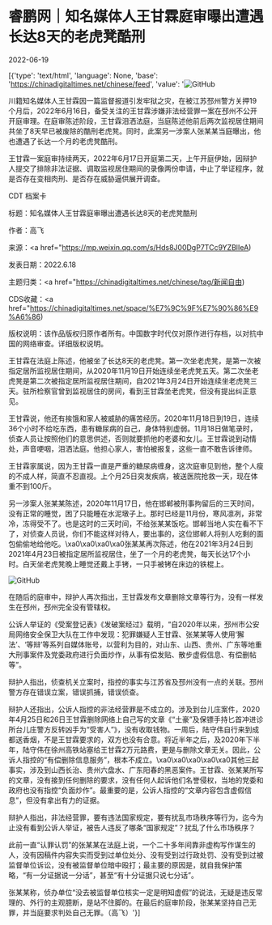 # 睿鹏网｜知名媒体人王甘霖庭审曝出遭遇长达8天的老虎凳酷刑

2022-06-19

[{'type': 'text/html', 'language': None, 'base': 'https://chinadigitaltimes.net/chinese/feed', 'value': '![GitHub](https://chinadigitaltimes.net/chinese/files/2022/06/post-683278-62ae558a79545.)

川籍知名媒体人王甘霖因一篇监督报道引发牢狱之灾，在被江苏邳州警方关押19个月后，2022年6月16日，备受关注的王甘霖涉嫌非法经营罪一案在邳州不公开开庭审理。在庭审陈述阶段，王甘霖泪洒法庭，当庭陈述他前后两次监视居住期间共坐了8天早已被废除的酷刑老虎凳。同时，此案另一涉案人张某某当庭曝出，他也遭遇了长达一个月的老虎凳酷刑。

王甘霖一案庭审持续两天，2022年6月17日开庭第二天，上午开庭伊始，因辩护人提交了排除非法证据、调取监视居住期间的录像两份申请，中止了举证程序，就是否存在变相肉刑、是否存在威胁逼供展开调查。



CDT 档案卡

标题：知名媒体人王甘霖庭审曝出遭遇长达8天的老虎凳酷刑

作者：高飞

来源：<a href="https://mp.weixin.qq.com/s/Hds8J00DgP7TCc9YZBlIeA)

发表日期：2022.6.18

主题归类：<a href="https://chinadigitaltimes.net/chinese/tag/新闻自由)

CDS收藏：<a href="https://chinadigitaltimes.net/space/%E7%9C%9F%E7%90%86%E9%A6%86)

版权说明：该作品版权归原作者所有。中国数字时代仅对原作进行存档，以对抗中国的网络审查。详细版权说明。





王甘霖在法庭上陈述，他被坐了长达8天的老虎凳。第一次坐老虎凳，是第一次被指定居所监视居住期间，从2020年11月19日开始连续坐老虎凳五天。第二次坐老虎凳是第二次被指定居所监视居住期间，自2021年3月24日开始连续坐老虎凳三天。驻所检察官曾到监视居住的房间，看到王甘霖坐老虎凳，但没有提出纠正意见。

王甘霖说，他还有挨饿和家人被威胁的痛苦经历。2020年11月18日到19日，连续36个小时不给吃东西，患有糖尿病的自己，身体特别虚弱。11月18日做笔录时，侦查人员让按照他们的意思供述，否则就要抓他的老婆和女儿。王甘霖说到动情处，声音哽咽，泪洒法庭。他担心家人，害怕被报复，这些一直不敢告诉律师。

王甘霖家属说，因为王甘霖一直是严重的糖尿病缠身，这次庭审见到他，整个人瘦的不成人样，简直不忍直视。上个月25日突发疾病，被送医院抢救一天，现在体重不到100斤。

另一涉案人张某某陈述，2020年11月17日，他在邯郸被刑事拘留后的三天时间，没有正常的睡觉，困了只能睡在水泥墩子上。那时已经是11月份，寒风凛冽，非常冷，冻得受不了。也是这时的三天时间，不给张某某饭吃。邯郸当地人实在看不下了，对侦查人员说，你们不能这样对待人，要出事的，这位邯郸人将别人吃剩的面包偷偷地给他吃。\xa0\xa0\xa0\xa0张某某再次陈述，他在2021年3月24日到2021年4月23日被指定居所监视居住，坐了一个月的老虎凳，每天长达17个小时。白天坐老虎凳晚上睡觉还戴上手铐，一只手被铐在床边的铁棍上。

![GitHub](https://chinadigitaltimes.net/chinese/files/2022/06/post-683278-62ae5590eeaa0.png)

在随后的庭审中，辩护人再次指出，王甘霖发布文章删除文章等行为，没有一样发生在邳州，邳州完全没有管辖权。

公诉人举证的《受案登记表》《发破案经过》载明，“自2020年以来，邳州市公安局网络安全保卫大队在工作中发现：犯罪嫌疑人王甘霖、张某某等人使用‘獬法’、‘等辩’等系列自媒体账号，以营利为目的，对山东、山西、贵州、广东等地重大刑事案件及党委政府进行负面炒作，从事有偿发贴、散步虚假信息、有偿删帖等”。

辩护人指出，侦查机关立案时，指控的事实与江苏省及邳州没有一点的关联。邳州警方存在错误立案，错误抓捕，错误侦查。

辩护人还指出，公诉人指控的非法经营罪是不成立的。涉及到台儿庄案件，2020年4月25日和26日王甘霖删除网络上自己写的文章《“土豪”及保镖手持匕首冲进诊所台儿庄警方反转凶手为“受害人”》，没有收取钱物。一周后，陆守伟自行来到成都送香烟，不是王甘霖要求的，双方也没有合意。将近半年之后，及2020年下半年，陆守伟在徐州高铁站塞给王甘霖2万元路费，更是与删除文章无关。因此，公诉人指控的“有偿删除信息服务”，根本不成立。\xa0\xa0\xa0\xa0\xa0其他三起事实，涉及到山西长治、贵州六盘水、广东阳春的黑恶案件。王甘霖、张某某所写的文章，没有接到任何删除的要求，没有任何人起诉他们名誉侵权，当地的党委和政府也没有指控“负面炒作”。最重要的是，公诉人指控的“文章内容包含虚假信息”，但没有拿出有力的证据。

辩护人指出，非法经营罪，要有违法国家规定，要有扰乱市场秩序等行为，迄今为止没有看到公诉人举证，被告人违反了哪条“国家规定”？扰乱了什么市场秩序？

此前一直“认罪认罚”的张某某在法庭上说，一个二十多年间靠非虚构写作谋生的人，没有因稿件内容失实而受到过单位处分、没有受到过行政处罚、没有受到过被监督单位诉讼，没有被监督单位暗中殴打；最主要的原因是，就自我保护策略，“有一分证据说一分话”，甚至“有十分证据只说七分话”。

张某某称，侦办单位“没去被监督单位核实一定是明知虚假”的说法，无疑是违反常理的、外行的主观臆断，是站不住脚的。在最后的庭审阶段，张某某坚持自己无罪，并当庭要求判处自己无罪。（高飞）'}]